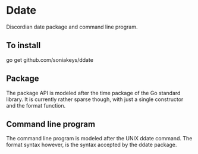 Ddate
=====
Discordian date package and command line program.

To install
----------
go get github.com/soniakeys/ddate

Package
-------
The package API is modeled after the time package of the Go standard library.
It is currently rather sparse though, with just a single constructor and the
format function.

Command line program
--------------------
The command line program is modeled after the UNIX ddate command.
The format syntax however, is the syntax accepted by the ddate package.
